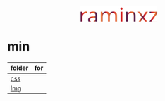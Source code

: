 <div align="center">
    <a href="#">
        <img align="center" src="https://raw.githubusercontent.com/raminxz/svg/28ed8a1caabf6aec2c66d523acd3c32ccddb1811/raminxz.svg" />
    </a>
</div>

# min
|folder|for|
|:-----|:--:|
|[css](https://github.com/raminxz/raminxz.github.io/tree/main/css)||
|[Img](https://github.com/raminxz/raminxz.github.io/tree/main/img)||

